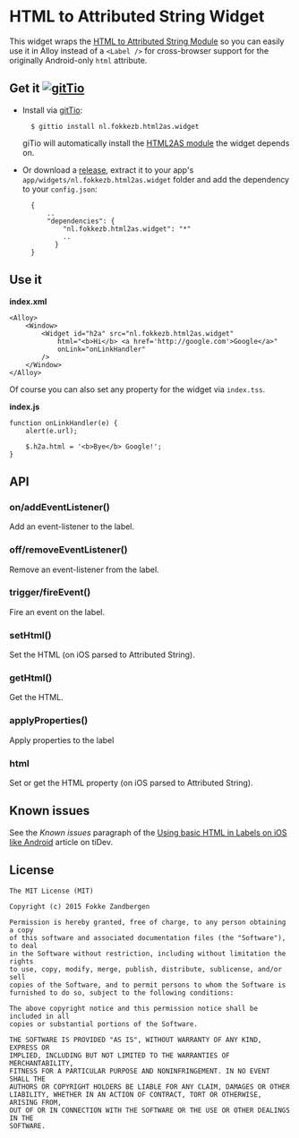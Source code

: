 # HTML to Attributed String Widget

This widget wraps the [HTML to Attributed String Module](http://gitt.io/component/nl.fokkezb.html2as) so you can easily use it in Alloy instead of a `<Label />` for cross-browser support for the originally Android-only `html` attribute.

## Get it [![gitTio](http://gitt.io/badge.png)](http://gitt.io/component/nl.fokkezb.html2as.widget)

* Install via [gitTio](http://gitt.io/component/nl.fokkezb.html2as.widget):

		$ gittio install nl.fokkezb.html2as.widget
	
	giTio will automatically install the [HTML2AS module](http://gitt.io/component/nl.fokkezb.html2as) the widget depends on.

* Or download a [release](https://github.com/FokkeZB/nl.fokkezb.html2as.widget/releases), extract it to your app's `app/widgets/nl.fokkezb.html2as.widget` folder and add the dependency to your `config.json`:

		{
			..
			"dependencies": {
			    "nl.fokkezb.html2as.widget": "*"
			    ..
			  }
		}
	
## Use it

**index.xml**

	<Alloy>
		<Window>
			<Widget id="h2a" src="nl.fokkezb.html2as.widget"
				html="<b>Hi</b> <a href='http://google.com'>Google</a>"
				onLink="onLinkHandler"
			/>
		</Window>
	</Alloy>

Of course you can also set any property for the widget via `index.tss`.
	
**index.js**

	function onLinkHandler(e) {
		alert(e.url);
		
		$.h2a.html = '<b>Bye</b> Google!';
	}
	
## API

### on/addEventListener()

Add an event-listener to the label.

### off/removeEventListener()

Remove an event-listener from the label.

### trigger/fireEvent()

Fire an event on the label.

### setHtml()

Set the HTML (on iOS parsed to Attributed String).

### getHtml()

Get the HTML.

### applyProperties()

Apply properties to the label

### html

Set or get the HTML property (on iOS parsed to Attributed String).

## Known issues

See the *Known issues* paragraph of the [Using basic HTML in Labels on iOS like Android](http://www.tidev.io/2014/11/13/using-basic-html-in-labels-on-ios-like-android/) article on tiDev.

## License

	The MIT License (MIT)
	
	Copyright (c) 2015 Fokke Zandbergen
	
	Permission is hereby granted, free of charge, to any person obtaining a copy
	of this software and associated documentation files (the "Software"), to deal
	in the Software without restriction, including without limitation the rights
	to use, copy, modify, merge, publish, distribute, sublicense, and/or sell
	copies of the Software, and to permit persons to whom the Software is
	furnished to do so, subject to the following conditions:
	
	The above copyright notice and this permission notice shall be included in all
	copies or substantial portions of the Software.
	
	THE SOFTWARE IS PROVIDED "AS IS", WITHOUT WARRANTY OF ANY KIND, EXPRESS OR
	IMPLIED, INCLUDING BUT NOT LIMITED TO THE WARRANTIES OF MERCHANTABILITY,
	FITNESS FOR A PARTICULAR PURPOSE AND NONINFRINGEMENT. IN NO EVENT SHALL THE
	AUTHORS OR COPYRIGHT HOLDERS BE LIABLE FOR ANY CLAIM, DAMAGES OR OTHER
	LIABILITY, WHETHER IN AN ACTION OF CONTRACT, TORT OR OTHERWISE, ARISING FROM,
	OUT OF OR IN CONNECTION WITH THE SOFTWARE OR THE USE OR OTHER DEALINGS IN THE
	SOFTWARE.
